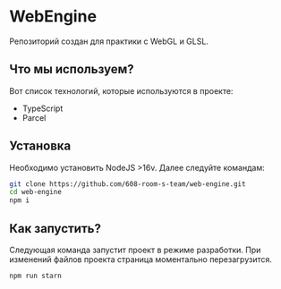
# WebEngine

Репозиторий создан для практики с WebGL и GLSL.

## Что мы используем?

Вот список технологий, которые используются в проекте:

- TypeScript
- Parcel

## Установка

Необходимо установить NodeJS >16v. Далее следуйте командам:

```bash
git clone https://github.com/608-room-s-team/web-engine.git
cd web-engine
npm i
```

## Как запустить?

Следующая команда запустит проект в режиме разработки. При изменений файлов проекта страница моментально перезагрузится.

```bash
npm run starn
```
